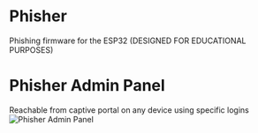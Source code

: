 # Phisher
Phishing firmware for the ESP32
(DESIGNED FOR EDUCATIONAL PURPOSES)

# Phisher Admin Panel
Reachable from captive portal on any device using specific logins
![Phisher Admin Panel](https://github.com/user-attachments/assets/b05e9b16-f681-427f-827d-fe42f3532a70)
